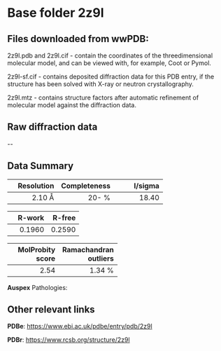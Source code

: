 # Base folder 2z9l

## Files downloaded from wwPDB:

2z9l.pdb and 2z9l.cif - contain the coordinates of the threedimensional molecular model, and can be viewed with, for example, Coot or Pymol.

2z9l-sf.cif - contains deposited diffraction data for this PDB entry, if the structure has been solved with X-ray or neutron crystallography.

2z9l.mtz - contains structure factors after automatic refinement of molecular model against the diffraction data.

## Raw diffraction data

--<br> 

## Data Summary
|   | Resolution | Completeness| I/sigma |
|---|-------------:|----------------:|--------------:|
|   |2.10 Å|  20- %|<img width=50/>18.40|

|   | **R-work**| **R-free**   
|---|-------------:|----------------:|           
||0.1960|0.2590|

|   |**MolProbity<br>score**| **Ramachandran<br>outliers** 
|---|-------------:|----------------:|
||2.54|1.34 %|

**Auspex** Pathologies: 

 

## Other relevant links 
**PDBe**:  https://www.ebi.ac.uk/pdbe/entry/pdb/2z9l
 
**PDBr**: https://www.rcsb.org/structure/2z9l 

